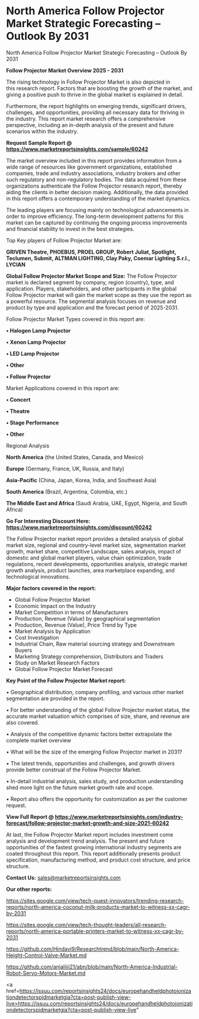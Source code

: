 # North America Follow Projector Market Strategic Forecasting – Outlook By 2031
North America Follow Projector Market Strategic Forecasting – Outlook By 2031

<Strong> Follow Projector Market Overview 2025 - 2031</strong>

The rising technology in Follow Projector Market is also depicted in this research report. Factors that are boosting the growth of the market, and giving a positive push to thrive in the global market is explained in detail.

Furthermore, the report highlights on emerging trends, significant drivers, challenges, and opportunities, providing all necessary data for thriving in the industry. This report market research offers a comprehensive perspective, including an in-depth analysis of the present and future scenarios within the industry.

<strong>Request Sample Report @ <a href=https://www.marketreportsinsights.com/sample/60242>https://www.marketreportsinsights.com/sample/60242</a></strong>

The market overview included in this report provides information from a wide range of resources like government organizations, established companies, trade and industry associations, industry brokers and other such regulatory and non-regulatory bodies. The data acquired from these organizations authenticate the Follow Projector research report, thereby aiding the clients in better decision making. Additionally, the data provided in this report offers a contemporary understanding of the market dynamics.

The leading players are focusing mainly on technological advancements in order to improve efficiency. The long-term development patterns for this market can be captured by continuing the ongoing process improvements and financial stability to invest in the best strategies.

Top Key players of Follow Projector Market are:

<strong>GRIVEN Theatre, PHOEBUS, PROEL GROUP, Robert Juliat, Spotlight, Teclumen, Submit, ALTMAN LIGHTING, Clay Paky, Coemar Lighting S.r.l., LYCIAN</strong>

<strong><b>Global Follow Projector Market Scope and Size:</b></strong>
The Follow Projector market is declared segment by company, region (country), type, and application. Players, stakeholders, and other participants in the global Follow Projector market will gain the market scope as they use the report as a powerful resource. The segmental analysis focuses on revenue and product by type and application and the forecast period of 2025-2031.

Follow Projector Market Types covered in this report are:

<strong>• Halogen Lamp Projector

• Xenon Lamp Projector

• LED Lamp Projector

• Other

• Follow Projector</strong>

Market Applications covered in this report are:

<strong>• Concert

• Theatre

• Stage Performance

• Other</strong> 

Regional Analysis

<strong>North America</strong> (the United States, Canada, and Mexico)

<strong>Europe</strong> (Germany, France, UK, Russia, and Italy)

<strong>Asia-Pacific</strong> (China, Japan, Korea, India, and Southeast Asia)

<strong>South America</strong> (Brazil, Argentina, Colombia, etc.)

<strong>The Middle East and Africa</strong> (Saudi Arabia, UAE, Egypt, Nigeria, and South Africa)

<strong>Go For Interesting Discount Here: <a href=https://www.marketreportsinsights.com/discount/60242>https://www.marketreportsinsights.com/discount/60242</a></strong>

The Follow Projector market report provides a detailed analysis of global market size, regional and country-level market size, segmentation market growth, market share, competitive Landscape, sales analysis, impact of domestic and global market players, value chain optimization, trade regulations, recent developments, opportunities analysis, strategic market growth analysis, product launches, area marketplace expanding, and technological innovations.

<strong><b>Major factors covered in the report:</b></strong>
<ul>
  <li>Global Follow Projector Market </li>
  <li>Economic Impact on the Industry</li>
  <li>Market Competition in terms of Manufacturers</li>
  <li>Production, Revenue (Value) by geographical segmentation</li>
  <li>Production, Revenue (Value), Price Trend by Type</li>
  <li>Market Analysis by Application</li>
  <li>Cost Investigation</li>
  <li>Industrial Chain, Raw material sourcing strategy and Downstream Buyers</li>
  <li>Marketing Strategy comprehension, Distributors and Traders</li>
  <li>Study on Market Research Factors</li>
  <li>Global Follow Projector Market Forecast</li>
</ul>

<strong><b>Key Point of the Follow Projector Market report:</b></strong>

• Geographical distribution, company profiling, and various other market segmentation are provided in the report.

• For better understanding of the global Follow Projector market status, the accurate market valuation which comprises of size, share, and revenue are also covered.

• Analysis of the competitive dynamic factors better extrapolate the complete market overview

• What will be the size of the emerging Follow Projector market in 2031?

• The latest trends, opportunities and challenges, and growth drivers provide better construal of the Follow Projector Market.

• In-detail industrial analysis, sales study, and production understanding shed more light on the future market growth rate and scope.

• Report also offers the opportunity for customization as per the customer request.

<strong><b>View Full Report @ <a href=https://www.marketreportsinsights.com/industry-forecast/follow-projector-market-growth-and-size-2021-60242>https://www.marketreportsinsights.com/industry-forecast/follow-projector-market-growth-and-size-2021-60242</a></b></strong>


At last, the Follow Projector Market report includes investment come analysis and development trend analysis. The present and future opportunities of the fastest growing international industry segments are coated throughout this report. This report additionally presents product specification, manufacturing method, and product cost structure, and price structure.

<strong>Contact Us:</strong>
sales@marketreportsinsights.com

<strong>Our other reports:</strong>

<a href=https://sites.google.com/view/tech-quest-innovators/trending-research-reports/north-america-coconut-milk-products-market-to-witness-xx-cagr-by-2031>https://sites.google.com/view/tech-quest-innovators/trending-research-reports/north-america-coconut-milk-products-market-to-witness-xx-cagr-by-2031</a>

<a href=https://sites.google.com/view/tech-thought-leaders/all-research-reports/north-america-portable-printers-market-to-witness-xx-cagr-by-2031>https://sites.google.com/view/tech-thought-leaders/all-research-reports/north-america-portable-printers-market-to-witness-xx-cagr-by-2031</a>

<a href=https://github.com/Hindavi9/Researchtrend/blob/main/North-America-Height-Control-Valve-Market.md>https://github.com/Hindavi9/Researchtrend/blob/main/North-America-Height-Control-Valve-Market.md</a>

<a href=https://github.com/anjaliiii21/abn/blob/main/North-America-Industrial-Robot-Servo-Motors-Market.md>https://github.com/anjaliiii21/abn/blob/main/North-America-Industrial-Robot-Servo-Motors-Market.md</a>

<a href=https://issuu.com/reportsinsights24/docs/europehandheldphotoionizationdetectorspidmarketgia?cta=post-publish-view-live>https://issuu.com/reportsinsights24/docs/europehandheldphotoionizationdetectorspidmarketgia?cta=post-publish-view-live</a>"
